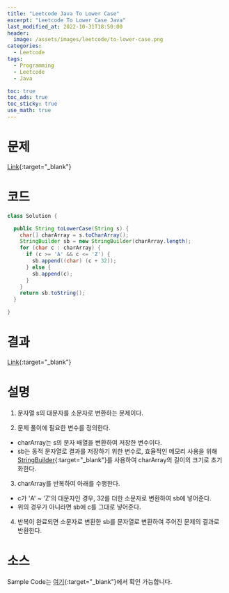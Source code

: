 ```yaml
---
title: "Leetcode Java To Lower Case"
excerpt: "Leetcode To Lower Case Java"
last_modified_at: 2022-10-31T18:50:00
header:
  image: /assets/images/leetcode/to-lower-case.png
categories:
  - Leetcode
tags:
  - Programming
  - Leetcode
  - Java

toc: true
toc_ads: true
toc_sticky: true
use_math: true
---
```

# 문제
[Link](https://leetcode.com/problems/to-lower-case){:target="_blank"}

# 코드
```java
class Solution {

  public String toLowerCase(String s) {
    char[] charArray = s.toCharArray();
    StringBuilder sb = new StringBuilder(charArray.length);
    for (char c : charArray) {
      if (c >= 'A' && c <= 'Z') {
        sb.append((char) (c + 32));
      } else {
        sb.append(c);
      }
    }
    return sb.toString();
  }

}
```

# 결과
[Link](https://leetcode.com/submissions/detail/833915919/){:target="_blank"}

# 설명
1. 문자열 s의 대문자를 소문자로 변환하는 문제이다.

2. 문제 풀이에 필요한 변수를 정의한다.
- charArray는 s의 문자 배열을 변환하여 저장한 변수이다.
- sb는 동적 문자열로 결과를 저장하기 위한 변수로, 효율적인 메모리 사용을 위해 [StringBuilder](https://docs.oracle.com/javase/tutorial/java/data/buffers.html){:target="_blank"}를 사용하여 charArray의 길이의 크기로 초기화한다.

3. charArray를 반복하여 아래를 수행한다.
- c가 'A' ~ 'Z'의 대문자인 경우, 32를 더한 소문자로 변환하여 sb에 넣어준다.
- 위의 경우가 아니라면 sb에 c를 그대로 넣어준다.

4. 반복이 완료되면 소문자로 변환한 sb를 문자열로 변환하여 주어진 문제의 결과로 반환한다.

# 소스
Sample Code는 [여기](https://github.com/GracefulSoul/leetcode/blob/master/src/main/java/gracefulsoul/problems/ToLowerCase.java){:target="_blank"}에서 확인 가능합니다.